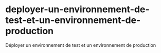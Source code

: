 # deployer-un-environnement-de-test-et-un-environnement-de-production
Déployer un environnement de test et un environnement de production
